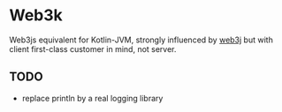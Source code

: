 # Web3k

Web3js equivalent for Kotlin-JVM, strongly influenced by [web3j](https://github.com/web3j/web3j)
but with client first-class customer in mind, not server.

## TODO

- replace println by a real logging library
